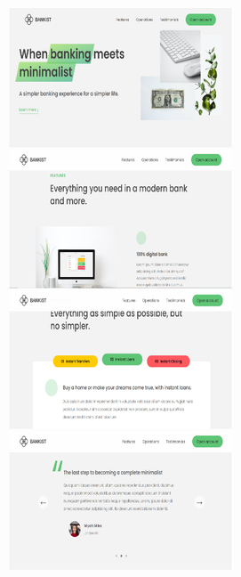

<img src="https://github.com/AkashSonare1203/BankWebsite/blob/master/Project%20pics/pic1.png" width="400" height="250" />
<img src="https://github.com/AkashSonare1203/BankWebsite/blob/master/Project%20pics/pic2.png" width="400" height="250" />
<img src="https://github.com/AkashSonare1203/BankWebsite/blob/master/Project%20pics/pic3.png" width="400" height="250" />
<img src="https://github.com/AkashSonare1203/BankWebsite/blob/master/Project%20pics/pic4.png" width="400" height="250" />
